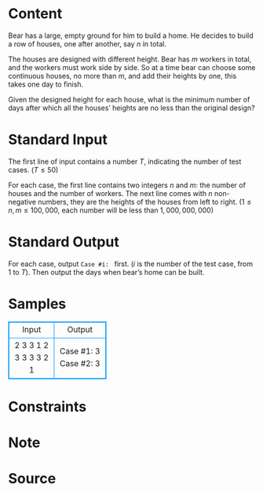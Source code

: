 
# Content

Bear has a large, empty ground for him to build a home. He decides to build a row of houses, one after another, say $n$ in total.

The houses are designed with different height. Bear has $m$ workers in total, and the workers must work side by side. So at a time bear can choose some continuous houses, no more than $m$, and add their heights by one, this takes one day to finish.

Given the designed height for each house, what is the minimum number of days after which all the houses’ heights are no less than the original design?

# Standard Input

The first line of input contains a number $T$, indicating the number of test cases. ($T\leq 50$)

For each case, the first line contains two integers $n$ and $m$: the number of houses and the number of workers. The next line comes with $n$ non-negative numbers, they are the heights of the houses from left to right. ($1\leq n, m\leq 100,000$, each number will be less than $1,000,000,000$)

# Standard Output

For each case, output `Case #i: ` first. ($i$ is the number of the test case, from $1$ to $T$). Then output the days when bear’s home can be built.

# Samples

<style>
        table,table tr th, table tr td { border:1px solid #0094ff; }
        table { width: 200px; min-height: 25px; line-height: 25px; text-align: center; border-collapse: collapse;}   
    </style>
<table>
	<tr>
		<td>Input</td>
		<td>Output</td>
	</tr>
<tr><td>2
3 3
1 2 3
3 3
3 2 1</td><td>Case #1: 3
Case #2: 3</td></tr></table>


# Constraints



# Note



# Source


